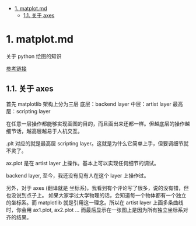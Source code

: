 <!-- TOC -->

- [1. matplot.md](#1-matplotmd)
  - [1.1. 关于 axes](#11-关于-axes)

<!-- /TOC -->

# 1. matplot.md

关于 python 绘图的知识

[参考链接](https://zhuanlan.zhihu.com/p/93423829)

## 1.1. 关于 axes

首先 matplotlib 架构上分为三层
底层：backend layer
中层：artist layer
最高层：scripting layer

在任意一层操作都能够实现画图的目的，而且画出来还都一样。但越底层的操作越细节话，越高层越易于人机交互。

.plt 对应的就是最高层 scripting layer。这就是为什么它简单上手，但要调细节就不灵了。

ax.plot 是在 artist layer 上操作。基本上可以实现任何细节的调试。

backend layer, 至今，我还没有见有人在这个 layer 上操作过。

另外，对于 axes (翻译就是 坐标系)，我看到有个评论写了很多，说的没有错，但也没说到点子上。
如果大家学过大学物理的话，会知道每一个物体都有一个独立的坐标系。而 matplotlib 就是引用这一理念。所以在 artist layer 上画多条曲线时，你会用 ax1.plot, ax2.plot ... 而最后显示在一张图上是因为所有独立坐标系对齐的结果。
